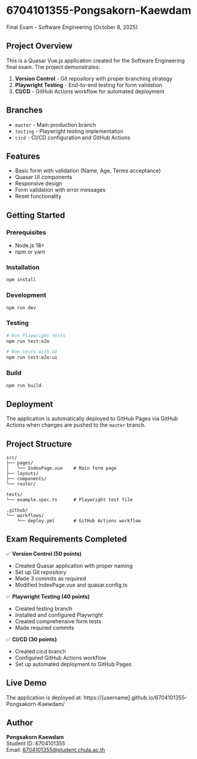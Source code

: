 # 6704101355-Pongsakorn-Kaewdam

Final Exam - Software Engineering (October 8, 2025)

## Project Overview

This is a Quasar Vue.js application created for the Software Engineering final exam. The project demonstrates:

1. **Version Control** - Git repository with proper branching strategy
2. **Playwright Testing** - End-to-end testing for form validation
3. **CI/CD** - GitHub Actions workflow for automated deployment

## Branches

- `master` - Main production branch
- `testing` - Playwright testing implementation
- `cicd` - CI/CD configuration and GitHub Actions

## Features

- Basic form with validation (Name, Age, Terms acceptance)
- Quasar UI components
- Responsive design
- Form validation with error messages
- Reset functionality

## Getting Started

### Prerequisites

- Node.js 18+ 
- npm or yarn

### Installation

```bash
npm install
```

### Development

```bash
npm run dev
```

### Testing

```bash
# Run Playwright tests
npm run test:e2e

# Run tests with UI
npm run test:e2e:ui
```

### Build

```bash
npm run build
```

## Deployment

The application is automatically deployed to GitHub Pages via GitHub Actions when changes are pushed to the `master` branch.

## Project Structure

```
src/
├── pages/
│   └── IndexPage.vue    # Main form page
├── layouts/
├── components/
└── router/

tests/
└── example.spec.ts      # Playwright test file

.github/
└── workflows/
    └── deploy.yml       # GitHub Actions workflow
```

## Exam Requirements Completed

✅ **Version Control (50 points)**
- Created Quasar application with proper naming
- Set up Git repository
- Made 3 commits as required
- Modified IndexPage.vue and quasar.config.ts

✅ **Playwright Testing (40 points)**
- Created testing branch
- Installed and configured Playwright
- Created comprehensive form tests
- Made required commits

✅ **CI/CD (30 points)**
- Created cicd branch
- Configured GitHub Actions workflow
- Set up automated deployment to GitHub Pages

## Live Demo

The application is deployed at: https://[username].github.io/6704101355-Pongsakorn-Kaewdam/

## Author

**Pongsakorn Kaewdam**  
Student ID: 6704101355  
Email: 6704101355@student.chula.ac.th
